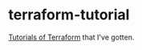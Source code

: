 # terraform-tutorial
[Tutorials of Terraform](https://learn.hashicorp.com/collections/terraform/aws-get-started) that I've gotten.


